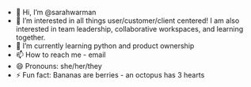 - 👋 Hi, I’m @sarahwarman
- 👀 I’m interested in all things user/customer/client centered! I am also interested in team leadership, collaborative workspaces, and learning together.
- 🌱 I’m currently learning python and product ownership
- 📫 How to reach me - email
- 😄 Pronouns: she/her/they
- ⚡ Fun fact: Bananas are berries - an octopus has 3 hearts
  

<!---
sarahwarman/sarahwarman is a ✨ special ✨ repository because its `README.md` (this file) appears on your GitHub profile.
You can click the Preview link to take a look at your changes.
--->
